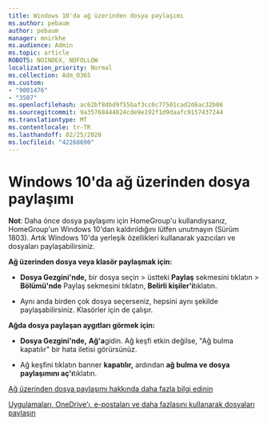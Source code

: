 ```yaml
---
title: Windows 10'da ağ üzerinden dosya paylaşımı
ms.author: pebaum
author: pebaum
manager: mnirkhe
ms.audience: Admin
ms.topic: article
ROBOTS: NOINDEX, NOFOLLOW
localization_priority: Normal
ms.collection: Adm_O365
ms.custom:
- "9001476"
- "3507"
ms.openlocfilehash: ac62bf8dbd9f55baf3cc0c77501cad2d6ac32b06
ms.sourcegitcommit: 9a35768444824cde9e192f1d9daafc9157437244
ms.translationtype: MT
ms.contentlocale: tr-TR
ms.lasthandoff: 02/25/2020
ms.locfileid: "42268690"
---
```

# <a name="file-sharing-over-a-network-in-windows-10"></a>Windows 10'da ağ üzerinden dosya paylaşımı

**Not**: Daha önce dosya paylaşımı için HomeGroup'u kullandıysanız, HomeGroup'un Windows 10'dan kaldırıldığını lütfen unutmayın (Sürüm 1803). Artık Windows 10'da yerleşik özellikleri kullanarak yazıcıları ve dosyaları paylaşabilirsiniz.

**Ağ üzerinden dosya veya klasör paylaşmak için:**

- **Dosya Gezgini'nde,** bir dosya seçin > üstteki **Paylaş** sekmesini tıklatın > **Bölümü'nde** Paylaş sekmesini tıklatın, **Belirli kişiler'i**tıklatın.
          
- Aynı anda birden çok dosya seçerseniz, hepsini aynı şekilde paylaşabilirsiniz. Klasörler için de çalışır.

**Ağda dosya paylaşan aygıtları görmek için:**

- **Dosya Gezgini'nde,** **Ağ'a**gidin. Ağ keşfi etkin değilse, "Ağ bulma kapatılır" bir hata iletisi görürsünüz.

- Ağ keşfini tıklatın banner **kapatılır,** ardından **ağ bulma ve dosya paylaşımını aç'ı**tıklatın. 
          

[Ağ üzerinden dosya paylaşımı hakkında daha fazla bilgi edinin](https://support.microsoft.com/help/4092694/windows-10-file-sharing-over-a-network)

[Uygulamaları, OneDrive'ı, e-postaları ve daha fazlasını kullanarak dosyaları paylaşın](https://support.microsoft.com/help/4027674/windows-10-share-files-in-file-explorer)

